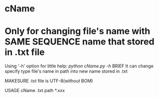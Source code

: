 # cName
Only for changing file's name with SAME SEQUENCE name that stored in .txt file
==============================================================================
Using '-h' option for little help:
*python cName.py -h*
  BRIEF
         It can change specify type file's name in path into new name stored in .txt

  MAKESURE
	.txt file is UTF-8(without BOM)

  USAGE
	cName  .txt  path  *.xxx

